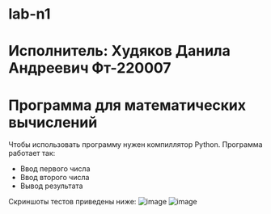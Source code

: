 # lab-n1
# Исполнитель: Худяков Данила Андреевич Фт-220007
# Программа для математических вычислений
Чтобы использовать программу нужен компиллятор Python. Программа работает так:

- Ввод первого числа
- Ввод второго числа
- Вывод результата

Скриншоты тестов приведены ниже:
![image](https://github.com/xXady/lab-n1/assets/102038515/c024b326-0635-4597-a46b-cb1f2d4eb8ec)
![image](https://github.com/xXady/lab-n1/assets/102038515/09043fd2-caa9-404c-ab73-1de58ab4637d)
